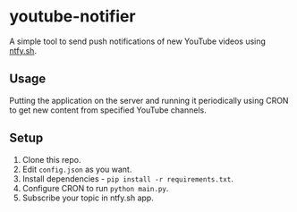 # youtube-notifier

A simple tool to send push notifications of new YouTube videos using [ntfy.sh](https://ntfy.sh/).

## Usage

Putting the application on the server and running it periodically using CRON to get new content from specified YouTube channels.

## Setup

1. Clone this repo.
2. Edit `config.json` as you want.
3. Install dependencies - `pip install -r requirements.txt`.
4. Configure CRON to run `python main.py`.
3. Subscribe your topic in ntfy.sh app.